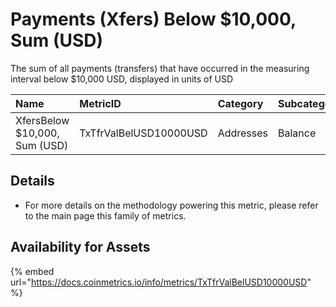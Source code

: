 # Payments \(Xfers\) Below $10,000, Sum \(USD\)

The sum of all payments \(transfers\) that have occurred in the measuring interval below $10,000 USD, displayed in units of USD

| Name | MetricID | Category | Subcategory | Type | Unit | Interval |
| :--- | :--- | :--- | :--- | :--- | :--- | :--- |
| XfersBelow $10,000, Sum \(USD\) | TxTfrValBelUSD10000USD | Addresses | Balance | Sum | USD | 1 day |

## Details

* For more details on the methodology powering this metric, please refer to the main page this family of metrics.

## Availability for Assets

{% embed url="https://docs.coinmetrics.io/info/metrics/TxTfrValBelUSD10000USD" %}









